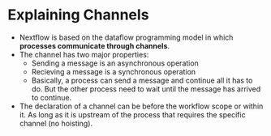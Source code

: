 # Explaining Channels

- Nextflow is based on the dataflow programming model in which **processes communicate through channels**.
- The channel has two major properties:
    - Sending a message is an asynchronous operation
    - Recieving a message is a synchronous operation
    - Basically, a process can send a message and continue all it has to do. But the other process need to wait until the message has arrived to continue. 
- The declaration of a channel can be before the workflow scope or within it. As long as it is upstream of the process that requires the specific channel (no hoisting).


